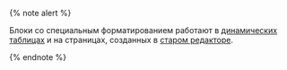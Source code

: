 {% note alert %}

Блоки со специальным форматированием работают в [динамических таблицах](../../wiki/pages-types.md#grid) и на страницах, созданных в [старом редакторе](../../wiki/pages-types.md#page).

{% endnote %}